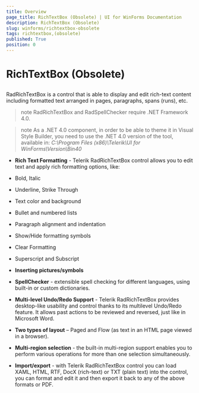 ```yaml
---
title: Overview
page_title: RichTextBox (Obsolete) | UI for WinForms Documentation
description: RichTextBox (Obsolete)
slug: winforms/richtextbox-obsolete
tags: richtextbox,(obsolete)
published: True
position: 0
---
```


# RichTextBox (Obsolete)



## 

RadRichTextBox is a control that is able to display and edit rich-text content including
          formatted text arranged in pages, paragraphs, spans (runs), etc.
        

>note RadRichTextBox and RadSpellChecker require .NET Framework 4.0.
>


>note As a .NET 4.0 component, in order to be able to theme it in Visual Style Builder, you need to use the .NET 4.0 version
            of the tool, available in: *C:\Program Files (x86)\Telerik\UI for WinForms\Version\Bin40* 
>


* __Rich Text Formatting__ - Telerik RadRichTextBox control allows you to edit text
              and apply rich formatting options, like:
            

* Bold, Italic

* Underline, Strike Through

* Text color and background

* Bullet and numbered lists

* Paragraph alignment and indentation

* Show/Hide formatting symbols

* Clear Formatting

* Superscript and Subscript

* __Inserting pictures/symbols__

* __SpellChecker__ - extensible spell checking for different languages, using built-in
              or custom dictionaries.
            

* __Multi-level Undo/Redo Support__ - Telerik RadRichTextBox provides desktop-like
              usability and control thanks to its multilevel Undo/Redo feature. It allows past actions to be reviewed
              and reversed, just like in Microsoft Word.
            

* __Two types of layout__ – Paged and Flow (as text in an HTML page viewed in a browser).
            

* __Multi-region selection__ - the built-in multi-region support enables
              you to perform various operations for more than one selection simultaneously.
            

* __Import/export__ - with Telerik RadRichTextBox control you can load
              XAML, HTML, RTF, DocX (rich-text) or TXT (plain text) into the control, you can format and
              edit it and then export it back to any of the above formats or PDF.
            

